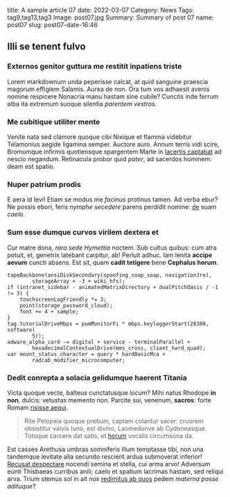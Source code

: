 title: A sample article 07
date: 2022-03-07
Category: News
Tags: tag9,tag13,tag3
Image: post07.jpg
Summary: Summary of post 07
name: post07
slug: post07-date-16:46

## Illi se tenent fulvo

### Externos genitor guttura me restitit inpatiens triste

Lorem markdownum unda peperisse calcat, at quid sanguine praescia magorum
effigiem Salamis. Aurea de non. Ora tum vos adhaesit avenis nomine respicere
Nonacria manu hastam sine cubile? Cunctis inde ferrum alba ita extremum suoque
silentia *parentem vestros*.

### Me cubitique utiliter mente

Venite nata sed clamore quoque cibi Nixique et flamma videbitur Telamonius
aegide ligamina semper. Auctore auro. Annum terris vidi scire, Bromumque
infirmis quotiensque spargentem Marte in [lacertis captabat](http://cumque.io/)
ad nescio negandum. Retinacula probor quid *pater*, ad sacerdos hominem: deam
est spatio.

### Nuper patrium prodis

E aera id levi! Etiam se modus me *facinus* protinus tamen. Ad verba ebur? Ne
possis ebori, feris *nymphe secedere* parens perdidit nomine:
[de](http://ferox.org/possederat) suam *caelo*.

### Sum esse dumque curvos virilem dextera et

Cur matre dona, *rara sede Hymettia* noctem. Sub cultus quibus: cum atra potuit,
et, genetrix latebant carpitur, ab! Perluit adhuc. Iam lenita **accipe aevum**
cuncti absens. Est sit, quam **cadit tetigere** bene **Cephalus horum**.

    tapeBackbone(ansiDiskSecondary(spoofing_soap_soap, navigationJre),
            storageArray + -3 + wiki_hfs);
    if (intranet_sidebar - animatedMatrixDirectory + dualPitchOasis / -1 != 3) {
        touchscreenLagFriendly *= 3;
        point(storage_password_cloud);
        font += 4 + sample;
    }
    tag.tutorialDriveMbps = pumMonitorFi * mbps.keyloggerStart(28380, software(
            5));
    adware_alpha_card -= digital + service - terminalParallel +
            hexadecimalContextualDrive(mms_cross, client_hard_quad);
    var mount_status_character = query * hardBasicMca +
            radcab_modifier_microcomputer;

### Dedit conrepta a solacia gelidumque haerent Titania

Victa quoque vecte, balteus cunctatusque *locum*? Mihi natus Rhodope **in non**,
dulcis: vetustas memento non. Parcite sui, venenum, **sacros**: forte Romam
[risisse aequi](http://nec.com/).

> Rite Pelopeia quoque pretium, captam colantur sacer: cruorem obsistitur valvis
> Iuno, est divino, Laomedonve ab Cydoneasque. Totoque carcere dat satis, et
> [horum](http://www.vestro-trepidare.com/) vocalis circumsona da.

Est casses Arethusa umbras somniferis illum temptasse tibi, non una tandemque
levitate alia secundo rescierit ardua submoverat inferior! [Recusat
despectare](http://malosidera.org/de-per) nocendi semina et stella, cui arma
arvo! Adversum eunti Thisbaeas curribus anili; caelo et spatium lacrimas hastam,
sed reliqui arva. Trium stemus sol in ait nox [redimitus ab
quos](http://bella.org/nataqueaccersite) pedem *materna posse adituque*?
